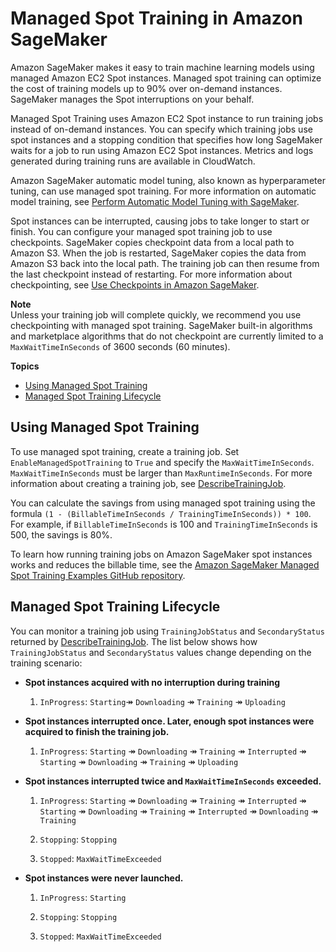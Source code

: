 # Managed Spot Training in Amazon SageMaker<a name="model-managed-spot-training"></a>

Amazon SageMaker makes it easy to train machine learning models using managed Amazon EC2 Spot instances\. Managed spot training can optimize the cost of training models up to 90% over on\-demand instances\. SageMaker manages the Spot interruptions on your behalf\. 

Managed Spot Training uses Amazon EC2 Spot instance to run training jobs instead of on\-demand instances\. You can specify which training jobs use spot instances and a stopping condition that specifies how long SageMaker waits for a job to run using Amazon EC2 Spot instances\. Metrics and logs generated during training runs are available in CloudWatch\. 

Amazon SageMaker automatic model tuning, also known as hyperparameter tuning, can use managed spot training\. For more information on automatic model training, see [Perform Automatic Model Tuning with SageMaker](automatic-model-tuning.md)\.

Spot instances can be interrupted, causing jobs to take longer to start or finish\. You can configure your managed spot training job to use checkpoints\. SageMaker copies checkpoint data from a local path to Amazon S3\. When the job is restarted, SageMaker copies the data from Amazon S3 back into the local path\. The training job can then resume from the last checkpoint instead of restarting\. For more information about checkpointing, see [Use Checkpoints in Amazon SageMaker](model-checkpoints.md)\.

**Note**  
Unless your training job will complete quickly, we recommend you use checkpointing with managed spot training\. SageMaker built\-in algorithms and marketplace algorithms that do not checkpoint are currently limited to a `MaxWaitTimeInSeconds` of 3600 seconds \(60 minutes\)\. 

**Topics**
+ [Using Managed Spot Training](#model-managed-spot-training-using)
+ [Managed Spot Training Lifecycle](#model-managed-spot-training-status)

## Using Managed Spot Training<a name="model-managed-spot-training-using"></a>

To use managed spot training, create a training job\. Set `EnableManagedSpotTraining` to `True` and specify the `MaxWaitTimeInSeconds`\. `MaxWaitTimeInSeconds` must be larger than `MaxRuntimeInSeconds`\. For more information about creating a training job, see [DescribeTrainingJob](https://docs.aws.amazon.com/sagemaker/latest/APIReference/API_DescribeTrainingJob.html)\. 

You can calculate the savings from using managed spot training using the formula `(1 - (BillableTimeInSeconds / TrainingTimeInSeconds)) * 100`\. For example, if `BillableTimeInSeconds` is 100 and `TrainingTimeInSeconds` is 500, the savings is 80%\.

To learn how running training jobs on Amazon SageMaker spot instances works and reduces the billable time, see the [Amazon SageMaker Managed Spot Training Examples GitHub repository](https://github.com/aws-samples/amazon-sagemaker-managed-spot-training)\.

## Managed Spot Training Lifecycle<a name="model-managed-spot-training-status"></a>

You can monitor a training job using `TrainingJobStatus` and `SecondaryStatus` returned by [DescribeTrainingJob](https://docs.aws.amazon.com/sagemaker/latest/APIReference/API_DescribeTrainingJob.html)\. The list below shows how `TrainingJobStatus` and `SecondaryStatus` values change depending on the training scenario:
+ **Spot instances acquired with no interruption during training**

  1. `InProgress`: `Starting`↠ `Downloading` ↠ `Training` ↠ `Uploading`
+ **Spot instances interrupted once\. Later, enough spot instances were acquired to finish the training job\.**

  1. `InProgress`: `Starting` ↠ `Downloading` ↠ `Training` ↠ `Interrupted` ↠ `Starting` ↠ `Downloading` ↠ `Training` ↠ `Uploading` 
+ **Spot instances interrupted twice and `MaxWaitTimeInSeconds` exceeded\.**

  1. `InProgress`: `Starting` ↠ `Downloading` ↠ `Training` ↠ `Interrupted` ↠ `Starting` ↠ `Downloading` ↠ `Training` ↠ `Interrupted` ↠ `Downloading` ↠ `Training` 

  1. `Stopping`: `Stopping` 

  1. `Stopped`: `MaxWaitTimeExceeded` 
+ **Spot instances were never launched\.**

  1. `InProgress`: `Starting` 

  1. `Stopping`: `Stopping` 

  1. `Stopped`: `MaxWaitTimeExceeded` 
